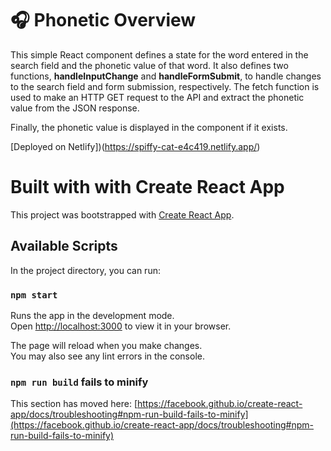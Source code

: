 # 🎧 Phonetic Overview

This simple React component defines a state for the word entered in the search field and the phonetic value of that word. It also defines two functions, <b>handleInputChange</b> and <b>handleFormSubmit</b>, to handle changes to the search field and form submission, respectively. The fetch function is used to make an HTTP GET request to the API and extract the phonetic value from the JSON response.

Finally, the phonetic value is displayed in the component if it exists.

[Deployed on Netlify])(https://spiffy-cat-e4c419.netlify.app/)

# Built with with Create React App

This project was bootstrapped with [Create React App](https://github.com/facebook/create-react-app).

## Available Scripts

In the project directory, you can run:

### `npm start`

Runs the app in the development mode.\
Open [http://localhost:3000](http://localhost:3000) to view it in your browser.

The page will reload when you make changes.\
You may also see any lint errors in the console.

### `npm run build` fails to minify

This section has moved here: [https://facebook.github.io/create-react-app/docs/troubleshooting#npm-run-build-fails-to-minify](https://facebook.github.io/create-react-app/docs/troubleshooting#npm-run-build-fails-to-minify)
